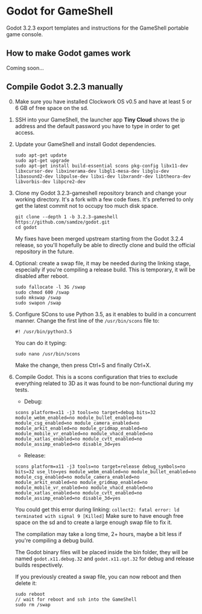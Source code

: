 # Godot for GameShell
Godot 3.2.3 export templates and instructions for the GameShell portable game console.

## How to make Godot games work

Coming soon...

## Compile Godot 3.2.3 manually

0. Make sure you have installed Clockwork OS v0.5 and have at least 5 or 6 GB of free space on the sd.

1. SSH into your GameShell, the launcher app **Tiny Cloud** shows the ip address and the default password you have to type in order to get access.

2. Update your GameShell and install Godot dependencies.
    ```
    sudo apt-get update
    sudo apt-get upgrade
    sudo apt-get install build-essential scons pkg-config libx11-dev libxcursor-dev libxinerama-dev libgl1-mesa-dev libglu-dev libasound2-dev libpulse-dev libxi-dev libxrandr-dev libtheora-dev libvorbis-dev libpcre2-dev
    ```

3. Clone my Godot 3.2.3-gameshell repository branch and change your working directory.
It's a fork with a few code fixes. It's preferred to only get the latest commit not to occupy too much disk space.
    ```
    git clone --depth 1 -b 3.2.3-gameshell https://github.com/samdze/godot.git
    cd godot
    ```
    My fixes have been merged upstream starting from the Godot 3.2.4 release, so you'll hopefully be able to directly clone and build the official repository in the future.

4. Optional: create a swap file, it may be needed during the linking stage, especially if you're compiling a release build. This is temporary, it will be disabled after reboot.
    ```
    sudo fallocate -l 3G /swap
    sudo chmod 600 /swap
    sudo mkswap /swap
    sudo swapon /swap
    ```

5. Configure SCons to use Python 3.5, as it enables to build in a concurrent manner.
    Change the first line of the `/usr/bin/scons` file to:
    ```
    #! /usr/bin/python3.5
    ```
    You can do it typing:
    ```
    sudo nano /usr/bin/scons
    ```
    Make the change, then press Ctrl+S and finally Ctrl+X.

6. Compile Godot. This is a scons configuration that tries to exclude everything related to 3D as it was found to be non-functional during my tests.
    - Debug:
    ```
    scons platform=x11 -j3 tools=no target=debug bits=32 module_webm_enabled=no module_bullet_enabled=no module_csg_enabled=no module_camera_enabled=no module_arkit_enabled=no module_gridmap_enabled=no module_mobile_vr_enabled=no module_vhacd_enabled=no module_xatlas_enabled=no module_cvtt_enabled=no module_assimp_enabled=no disable_3d=yes
    ```
    - Release:
    ```
    scons platform=x11 -j3 tools=no target=release debug_symbols=no bits=32 use_lto=yes module_webm_enabled=no module_bullet_enabled=no module_csg_enabled=no module_camera_enabled=no module_arkit_enabled=no module_gridmap_enabled=no module_mobile_vr_enabled=no module_vhacd_enabled=no module_xatlas_enabled=no module_cvtt_enabled=no module_assimp_enabled=no disable_3d=yes
    ```
    You could get this error during linking:
      `collect2: fatal error: ld terminated with signal 9 [Killed]`
      Make sure to have enough free space on the sd and to create a large enough swap file to fix it.

    The compilation may take a long time, 2+ hours, maybe a bit less if you're compiling a debug build.
    
    The Godot binary files will be placed inside the bin folder, they will be named `godot.x11.debug.32` and `godot.x11.opt.32` for debug and release builds respectively.
    
    If you previously created a swap file, you can now reboot and then delete it:
    ```
    sudo reboot
    // wait for reboot and ssh into the GameShell
    sudo rm /swap
    ```
